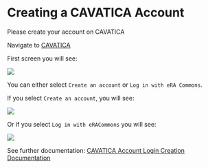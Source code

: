 # Creating a CAVATICA Account

Please create your account on CAVATICA

Navigate to [CAVATICA](https://cavatica.sbgenomics.com)

First screen you will see:

<img src="/../../img/CAVATICACreateAnAccountNumber1.png">

You can either select `Create an account` or `Log in with eRA Commons`.

If you select `Create an account`, you will see:

<img src="/../../img/CAVATICACreateAnAccountNumber2.png">

Or if you select `Log in with eRACommons` you will see:

<img src="/../../img/CAVATICACreateAnAccountERACommonsNumber3.png">


See further documentation:
[CAVATICA Account Login Creation Documentation](https://docs.cavatica.org/docs/sign-up-for-cavatica)


